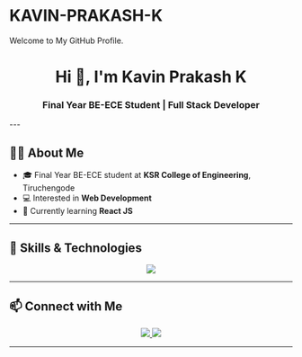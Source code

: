 # KAVIN-PRAKASH-K
Welcome to My GitHub Profile.
<h1 align="center">Hi 👋, I'm Kavin Prakash K</h1>
<h3 align="center">Final Year BE-ECE Student | Full Stack Developer</h3>
---

## 🙋‍♂ About Me

- 🎓 Final Year BE-ECE student at **KSR College of Engineering**, Tiruchengode 
- 💻 Interested in **Web Development** 
- 🔭 Currently learning **React JS**
---

## 💼 Skills & Technologies

<p align="center">
  <img src="https://skillicons.dev/icons?i=java,html,css,js,react,mysql,Bootstrap,github,git" />
</p>

---

## 📫 Connect with Me

<p align="center">
  <a href="https://www.linkedin.com/in/kavin-prakash-k" target="_blank">
    <img src="https://img.shields.io/badge/LinkedIn-blue?style=for-the-badge&logo=linkedin&logoColor=white&style=flat" />
  </a>
  
  <a href="mailto:kavin20179@gmail.com">
    <img src="https://img.shields.io/badge/Email-kavin20179@gmail.com-red?style=for-the-badge&logo=gmail&logoColor=white&style=flat" />
  </a>
</p>


---
